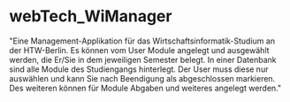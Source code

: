# webTech_WiManager

"Eine Management-Applikation für das Wirtschaftsinformatik-Studium an der HTW-Berlin. Es können vom User Module angelegt und ausgewählt werden, die Er/Sie in dem jeweiligen Semester belegt. In einer Datenbank sind alle Module des Studiengangs hinterlegt. Der User muss diese nur auswählen und kann Sie nach Beendigung als abgeschlossen markieren. Des weiteren können für Module Abgaben und weiteres angelegt werden."
